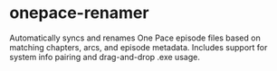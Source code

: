 # onepace-renamer
Automatically syncs and renames One Pace episode files based on matching chapters, arcs, and episode metadata. Includes support for system info pairing and drag-and-drop .exe usage.
